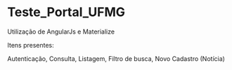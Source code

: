 # Teste_Portal_UFMG
Utilização de AngularJs e Materialize

Itens presentes:

Autenticação,
Consulta,
Listagem,
Filtro de busca,
Novo Cadastro (Notícia)
